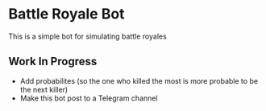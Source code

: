 # Battle Royale Bot
This is a simple bot for simulating battle royales

## Work In Progress
* Add probabilites (so the one who killed the most is more probable to be the next killer)
* Make this bot post to a Telegram channel

